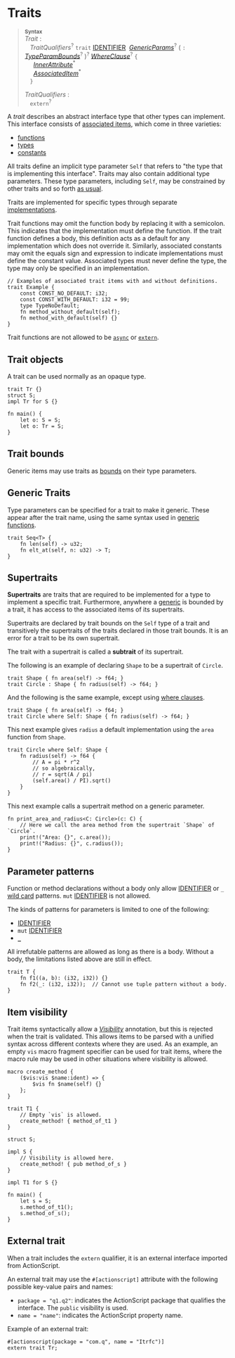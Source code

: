 # Traits

> **<sup>Syntax</sup>**\
> _Trait_ :\
> &nbsp;&nbsp; _TraitQualifiers_<sup>?</sup> `trait` [IDENTIFIER]&nbsp;
>              [_GenericParams_]<sup>?</sup>
>              ( `:` [_TypeParamBounds_]<sup>?</sup> )<sup>?</sup>
>              [_WhereClause_]<sup>?</sup> `{`\
> &nbsp;&nbsp;&nbsp;&nbsp; [_InnerAttribute_]<sup>\*</sup>\
> &nbsp;&nbsp;&nbsp;&nbsp; [_AssociatedItem_]<sup>\*</sup>\
> &nbsp;&nbsp; `}`
>
> _TraitQualifiers_ :\
> &nbsp;&nbsp; `extern`<sup>?</sup>

A _trait_ describes an abstract interface type that other types can implement. This
interface consists of [associated items], which come in three varieties:

- [functions](associated-items.md#associated-functions-and-methods)
- [types](associated-items.md#associated-types)
- [constants](associated-items.md#associated-constants)

All traits define an implicit type parameter `Self` that refers to "the type
that is implementing this interface". Traits may also contain additional type
parameters. These type parameters, including `Self`, may be constrained by
other traits and so forth [as usual][generics].

Traits are implemented for specific types through separate [implementations].

Trait functions may omit the function body by replacing it with a semicolon.
This indicates that the implementation must define the function. If the trait
function defines a body, this definition acts as a default for any
implementation which does not override it. Similarly, associated constants may
omit the equals sign and expression to indicate implementations must define
the constant value. Associated types must never define the type, the type may
only be specified in an implementation.

```ds
// Examples of associated trait items with and without definitions.
trait Example {
    const CONST_NO_DEFAULT: i32;
    const CONST_WITH_DEFAULT: i32 = 99;
    type TypeNoDefault;
    fn method_without_default(self);
    fn method_with_default(self) {}
}
```

Trait functions are not allowed to be [`async`] or [`extern`].

## Trait objects

A trait can be used normally as an opaque type.

```
trait Tr {}
struct S;
impl Tr for S {}

fn main() {
    let o: S = S;
    let o: Tr = S;
}
```

## Trait bounds

Generic items may use traits as [bounds] on their type parameters.

## Generic Traits

Type parameters can be specified for a trait to make it generic. These appear
after the trait name, using the same syntax used in [generic functions].

```ds
trait Seq<T> {
    fn len(self) -> u32;
    fn elt_at(self, n: u32) -> T;
}
```

## Supertraits

**Supertraits** are traits that are required to be implemented for a type to
implement a specific trait. Furthermore, anywhere a [generic][generics] is bounded by a trait, it has access to the associated items of its supertraits.

Supertraits are declared by trait bounds on the `Self` type of a trait and
transitively the supertraits of the traits declared in those trait bounds. It is
an error for a trait to be its own supertrait.

The trait with a supertrait is called a **subtrait** of its supertrait.

The following is an example of declaring `Shape` to be a supertrait of `Circle`.

```ds
trait Shape { fn area(self) -> f64; }
trait Circle : Shape { fn radius(self) -> f64; }
```

And the following is the same example, except using [where clauses].

```ds
trait Shape { fn area(self) -> f64; }
trait Circle where Self: Shape { fn radius(self) -> f64; }
```

This next example gives `radius` a default implementation using the `area`
function from `Shape`.

```ds
trait Circle where Self: Shape {
    fn radius(self) -> f64 {
        // A = pi * r^2
        // so algebraically,
        // r = sqrt(A / pi)
        (self.area() / PI).sqrt()
    }
}
```

This next example calls a supertrait method on a generic parameter.

```ds
fn print_area_and_radius<C: Circle>(c: C) {
    // Here we call the area method from the supertrait `Shape` of `Circle`.
    print!("Area: {}", c.area());
    print!("Radius: {}", c.radius());
}
```

## Parameter patterns

Function or method declarations without a body only allow [IDENTIFIER] or
`_` [wild card][WildcardPattern] patterns. `mut` [IDENTIFIER] is not allowed.

The kinds of patterns for parameters is limited to one of the following:

* [IDENTIFIER]
* `mut` [IDENTIFIER]
* [`_`][WildcardPattern]

All irrefutable patterns are allowed as long as there
is a body. Without a body, the limitations listed above are still in effect.

```ds
trait T {
    fn f1((a, b): (i32, i32)) {}
    fn f2(_: (i32, i32));  // Cannot use tuple pattern without a body.
}
```

## Item visibility

Trait items syntactically allow a [_Visibility_] annotation, but this is
rejected when the trait is validated. This allows items to be parsed with a
unified syntax across different contexts where they are used. As an example,
an empty `vis` macro fragment specifier can be used for trait items, where the
macro rule may be used in other situations where visibility is allowed.

```ds
macro create_method {
    ($vis:vis $name:ident) => {
        $vis fn $name(self) {}
    };
}

trait T1 {
    // Empty `vis` is allowed.
    create_method! { method_of_t1 }
}

struct S;

impl S {
    // Visibility is allowed here.
    create_method! { pub method_of_s }
}

impl T1 for S {}

fn main() {
    let s = S;
    s.method_of_t1();
    s.method_of_s();
}
```

## External trait

When a trait includes the `extern` qualifier, it is an external interface imported from ActionScript.

An external trait may use the `#[actionscript]` attribute with the following possible key-value pairs and names:

- `package = "q1.q2"`: indicates the ActionScript package that qualifies the interface. The `public` visibility is used.
- `name = "name"`: indicates the ActionScript property name.

Example of an external trait:

```ds
#[actionscript(package = "com.q", name = "Itrfc")]
extern trait Tr;
```

[IDENTIFIER]: ../identifiers.md
[WildcardPattern]: ../patterns.md#wildcard-pattern
[_AssociatedItem_]: associated-items.md
[_GenericParams_]: generics.md
[_InnerAttribute_]: ../attributes.md
[_TypeParamBounds_]: ../trait-bounds.md
[_Visibility_]: ../visibility-and-privacy.md
[_WhereClause_]: generics.md#where-clauses
[bounds]: ../trait-bounds.md
[trait object]: ../types/trait-object.md
[RFC 255]: https://github.com/ds-lang/rfcs/blob/master/text/0255-object-safety.md
[associated items]: associated-items.md
[method]: associated-items.md#methods
[supertraits]: #supertraits
[implementations]: implementations.md
[generics]: generics.md
[where clauses]: generics.md#where-clauses
[generic functions]: functions.md#generic-functions
[unsafe]: ../unsafety.md
[trait implementation]: implementations.md#trait-implementations
[`Send`]: ../special-types-and-traits.md#send
[`Sync`]: ../special-types-and-traits.md#sync
[`Arc<Self>`]: ../special-types-and-traits.md#arct
[`Box<Self>`]: ../special-types-and-traits.md#boxt
[`Pin<P>`]: ../special-types-and-traits.md#pinp
[`Rc<Self>`]: ../special-types-and-traits.md#rct
[`async`]: functions.md#async-functions
[`extern`]: functions.md#external-functions
